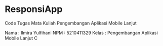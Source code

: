# ResponsiApp
Code Tugas Mata Kuliah Pengembangan Aplikasi Mobile Lanjut 

Nama : Ilmira Yulfihani
NPM : 5210411329
Kelas : Pengembangan Aplikasi Mobile Lanjut C
